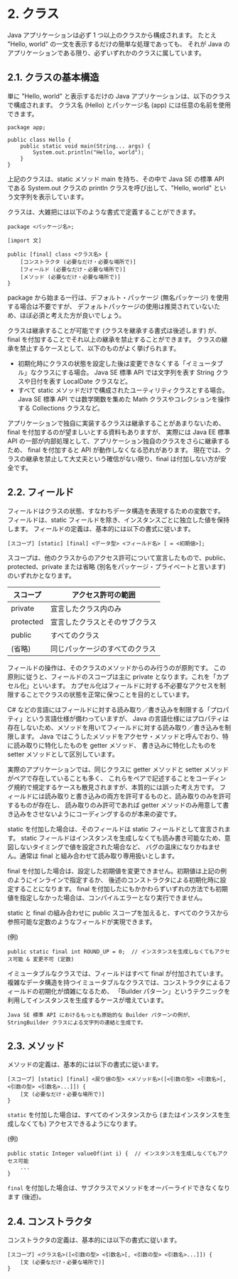 # 2. クラス

Java アプリケーションは必ず 1 つ以上のクラスから構成されます。
たとえ "Hello, world" の一文を表示するだけの簡単な処理であっても、
それが Java のアプリケーションである限り、必ずいずれかのクラスに属しています。

## 2.1. クラスの基本構造

単に "Hello, world" と表示するだけの Java アプリケーションは、以下のクラスで構成されます。
クラス名 (Hello) とパッケージ名 (app) には任意の名前を使用できます。

```
package app;

public class Hello {
    public static void main(String... args) {
        System.out.println("Hello, world");
    }
}
```

上記のクラスは、static メソッド main を持ち、その中で Java SE の標準 API である System.out クラスの 
println クラスを呼び出して、"Hello, world" という文字列を表示しています。

クラスは、大雑把には以下のような書式で定義することができます。

```
package <パッケージ名>;

[import 文]

public [final] class <クラス名> {
    [コンストラクタ (必要なだけ・必要な場所で)]
    [フィールド (必要なだけ・必要な場所で)]
    [メソッド (必要なだけ・必要な場所で)]
}
```

package から始まる一行は、デフォルト・パッケージ (無名パッケージ) を使用する場合は不要ですが、
デフォルトパッケージの使用は推奨されていないため、ほぼ必須と考えた方が良いでしょう。

クラスは継承することが可能です (クラスを継承する書式は後述します) が、
final を付加することでそれ以上の継承を禁止することができます。
クラスの継承を禁止するケースとして、以下のものがよく挙げられます。

* 初期化時にクラスの状態を設定した後は変更できなくする「イミュータブル」なクラスにする場合。
Java SE 標準 API では文字列を表す String クラスや日付を表す LocalDate クラスなど。
* すべて static メソッドだけで構成されたユーティリティクラスとする場合。
Java SE 標準 API では数学関数を集めた Math クラスやコレクションを操作する Collections クラスなど。

アプリケーションで独自に実装するクラスは継承することがあまりないため、final を付加するのが望ましいとする資料もありますが、
実際には Java EE 標準 API の一部が内部処理として、アプリケーション独自のクラスをさらに継承するため、
final を付加すると API が動作しなくなる恐れがあります。
現在では、クラスの継承を禁止して大丈夫という確信がない限り、final は付加しない方が安全です。

## 2.2. フィールド

フィールドはクラスの状態、すなわちデータ構造を表現するための変数です。
フィールドは、static フィールドを除き、インスタンスごとに独立した値を保持します。
フィールドの定義は、基本的には以下の書式に従います。

```
[スコープ] [static] [final] <データ型> <フィールド名> [ = <初期値>];
```

スコープは、他のクラスからのアクセス許可について宣言したもので、public、protected、private または省略 (別名をパッケージ・プライベートと言います) 
のいずれかとなります。

|スコープ|アクセス許可の範囲|
|----|----|
|private|宣言したクラス内のみ|
|protected|宣言したクラスとそのサブクラス|
|public|すべてのクラス|
|(省略)|同じパッケージのすべてのクラス|

フィールドの操作は、そのクラスのメソッドからのみ行うのが原則です。
この原則に従うと、フィールドのスコープは主に private となります。これを「カプセル化」といいます。
カプセル化はフィールドに対する不必要なアクセスを制限することでクラスの状態を正常に保つことを目的としています。

C# などの言語にはフィールドに対する読み取り／書き込みを制限する「プロパティ」という言語仕様が備わっていますが、
Java の言語仕様にはプロパティは存在しないため、メソッドを用いてフィールドに対する読み取り／書き込みを制限します。
Java ではこうしたメソッドをアクセサ・メソッドと呼んでおり、特に読み取りに特化したものを getter メソッド、
書き込みに特化したものを setter メソッドとして区別しています。

実際のアプリケーションでは、同じクラスに getter メソッドと setter メソッドがペアで存在していることも多く、
これらをペアで記述することをコーディング規約で規定するケースも散見されますが、本質的には誤った考え方です。
フィールドには読み取りと書き込みの両方を許可するものと、読み取りのみを許可するものが存在し、
読み取りのみ許可であれば getter メソッドのみ用意して書き込みをさせないようにコーディングするのが本来の姿です。

static を付加した場合は、そのフィールドは static フィールドとして宣言されます。
static フィールドはインスタンスを生成しなくても読み書き可能なため、意図しないタイミングで値を設定された場合など、
バグの温床になりかねません。通常は final と組み合わせて読み取り専用扱いとします。

final を付加した場合は、設定した初期値を変更できません。初期値は上記の例のようにインラインで指定するか、
後述のコンストラクタによる初期化時に設定することになります。
final を付加したにもかかわらずいずれの方法でも初期値を指定しなかった場合は、コンパイルエラーとなり実行できません。

static と final の組み合わせに public スコープを加えると、すべてのクラスから参照可能な定数のようなフィールドが実現できます。

(例)
```
public static final int ROUND_UP = 0;  // インスタンスを生成しなくてもアクセス可能 & 変更不可 (定数)
```

イミュータブルなクラスでは、フィールドはすべて final が付加されています。
複雑なデータ構造を持つイミュータブルなクラスでは、コンストラクタによるフィールドの初期化が煩雑になるため、
「Builder パターン」というテクニックを利用してインスタンスを生成するケースが増えています。

    Java SE 標準 API におけるもっとも原始的な Builder パターンの例が、StringBuilder クラスによる文字列の連結と生成です。


## 2.3. メソッド

メソッドの定義は、基本的には以下の書式に従います。

```
[スコープ] [static] [final] <戻り値の型> <メソッド名>([<引数の型> <引数名>[, <引数の型> <引数名>...]]) {
    [文 (必要なだけ・必要な場所で)]
}
```

`static` を付加した場合は、すべてのインスタンスから (またはインスタンスを生成しなくても) アクセスできるようになります。

(例)
```
public static Integer valueOf(int i) {  // インスタンスを生成しなくてもアクセス可能
    ...
}
```

`final` を付加した場合は、サブクラスでメソッドをオーバーライドできなくなります (後述)。

## 2.4. コンストラクタ

コンストラクタの定義は、基本的には以下の書式に従います。

```
[スコープ] <クラス名>([<引数の型> <引数名>[, <引数の型> <引数名>...]]) {
    [文 (必要なだけ・必要な場所で)]
}
```
